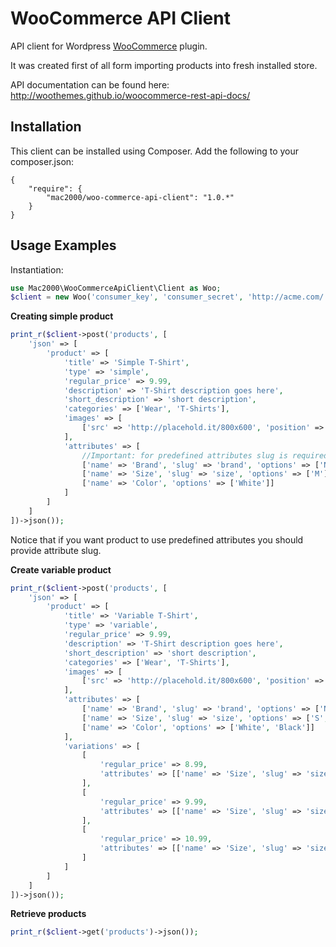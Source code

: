 WooCommerce API Client
======================

API client for Wordpress [WooCommerce](https://wordpress.org/plugins/woocommerce/) plugin.

It was created first of all form importing products into fresh installed store.

API documentation can be found here: http://woothemes.github.io/woocommerce-rest-api-docs/

Installation
------------

This client can be installed using Composer. Add the following to your composer.json:

    {
        "require": {
            "mac2000/woo-commerce-api-client": "1.0.*"
        }
    }

Usage Examples
--------------

Instantiation:

```php
use Mac2000\WooCommerceApiClient\Client as Woo;
$client = new Woo('consumer_key', 'consumer_secret', 'http://acme.com/');
```

**Creating simple product**

```php
print_r($client->post('products', [
    'json' => [
        'product' => [
            'title' => 'Simple T-Shirt',
            'type' => 'simple',
            'regular_price' => 9.99,
            'description' => 'T-Shirt description goes here',
            'short_description' => 'short description',
            'categories' => ['Wear', 'T-Shirts'],
            'images' => [
                ['src' => 'http://placehold.it/800x600', 'position' => 0]
            ],
            'attributes' => [
                //Important: for predefined attributes slug is required
                ['name' => 'Brand', 'slug' => 'brand', 'options' => ['Nike']],
                ['name' => 'Size', 'slug' => 'size', 'options' => ['M']],
                ['name' => 'Color', 'options' => ['White']]
            ]
        ]
    ]
])->json());
```

Notice that if you want product to use predefined attributes you should provide attribute slug.

**Create variable product**

```php
print_r($client->post('products', [
    'json' => [
        'product' => [
            'title' => 'Variable T-Shirt',
            'type' => 'variable',
            'regular_price' => 9.99,
            'description' => 'T-Shirt description goes here',
            'short_description' => 'short description',
            'categories' => ['Wear', 'T-Shirts'],
            'images' => [
                ['src' => 'http://placehold.it/800x600', 'position' => 0]
            ],
            'attributes' => [
                ['name' => 'Brand', 'slug' => 'brand', 'options' => ['Nike']],
                ['name' => 'Size', 'slug' => 'size', 'options' => ['S','M','L'], 'variation' => true], //Notice: All options that will be used in variations should be here
                ['name' => 'Color', 'options' => ['White', 'Black']]
            ],
            'variations' => [
                [
                    'regular_price' => 8.99,
                    'attributes' => [['name' => 'Size', 'slug' => 'size', 'option' => 'S']]
                ],
                [
                    'regular_price' => 9.99,
                    'attributes' => [['name' => 'Size', 'slug' => 'size', 'option' => 'M']]
                ],
                [
                    'regular_price' => 10.99,
                    'attributes' => [['name' => 'Size', 'slug' => 'size', 'option' => 'L']]
                ]
            ]
        ]
    ]
])->json());
```

**Retrieve products**

```php
print_r($client->get('products')->json());
```

